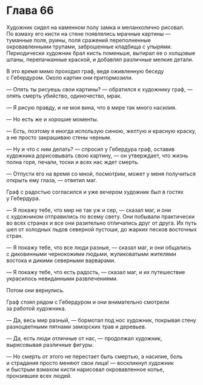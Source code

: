 # Глава 66

Художник сидел на каменном полу замка и меланхолично рисовал. По взмаху его кисти на стене появлялись мрачные картины — туманные поля, руины, поля сражений переполненные окровавленными трупами, заброшенные кладбища с упырями. Периодически художник брал кисть поменьше, вытирал ее о холщовые штаны, перепачканные краской, и добавлял различные мелкие детали.

В это время мимо проходил граф, ведя оживленную беседу с Гебердуром. Около картин они притормозили.

— Опять ты рисуешь свои картины? — обратился к художнику граф, — опять смерть убийство, одиночество, мрак.

— Я рисую правду, и не моя вина, что в мире так много насилия.

— Но есть же и хорошие моменты.

— Есть, поэтому я иногда использую синюю, желтую и красную краску, а не просто закрашиваю стены черным.

— Ну и что с ним делать? — спросил у Гебердура граф, оставив художника дорисовывать свою картину, — он утверждает, что жизнь полна горя, печали, тоски и всех нас ждет смерть.

— Отпусти его на время со мной, посмотрим, может у меня получиться открыть ему глаза, — ответил маг.

Граф с радостью согласился и уже вечером художник был в гостях у Гебердура.

— Я покажу тебе, что мир не так уж и сер, — сказал маг, и они с художником отправились по всему свету. Они побывали практически во всех странах и все они разительно отличались друг от друга. Их путь шел от холодных льдов северной пустоши, до жарких песков восточных стран.

— Я покажу тебе, что все люди разные, — сказал маг, и они общались с диковинными чернокожими людьми, жуликоватыми жителями востока и дикими северными варварами.

— Я покажу тебе, что есть радость, — сказал маг, и их путешествие украсилось невиданными развлечениями.

Потом они вернулись. 

Граф стоял рядом с Гебердуром и они внимательно смотрели за работой художника.

— Да, весь мир разный, — бормотал под нос художник, покрывая стену разноцветными пятнами заморских трав и деревьев.

— Да, есть люди отличные от нас, — продолжал художник, вырисовывая различные фигуры.

— Но смерть от этого не перестает быть смертью, а насилие, боль и страдания просто меняют свои лица! — воскликнул художник и быстрым взмахом кисти нарисовал окровавленное копье, пронзившее всех людей.

